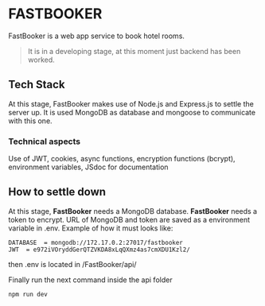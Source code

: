 # FASTBOOKER
FastBooker is a web app service to book hotel rooms.
>It is in a developing stage, at this moment just backend has been worked.

## Tech Stack
At this stage,
FastBooker makes use of Node.js and Express.js to settle the server up. 
It is used MongoDB as database and mongoose to communicate with this one.

### Technical aspects
Use of JWT, cookies, async functions, encryption functions (bcrypt), environment variables, JSdoc for documentation

## How to settle down
At this stage,
**FastBooker** needs a MongoDB database.
**FastBooker** needs a token to encrypt.
URL of MongoDB and token are saved as a environment variable in .env.
Example of how it must looks like:
```
DATABASE  = mongodb://172.17.0.2:27017/fastbooker
JWT  = e972iVOryddGerQTZVKDA8xLqQXmz4as7cmXDU1Kzl2/
```
then .env is located in /FastBooker/api/

Finally run the next command inside the api folder
```
npm run dev
```
